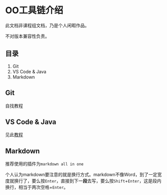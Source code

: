 # OO工具链介绍

此文档非课程组文档，乃是个人闲暇作品。

不对版本兼容性负责。

## 目录

1. Git
2. VS Code & Java
3. Markdown

## Git

自找教程

## VS Code & Java

见此[教程](https://github.com/rfhits/Java-Learning/blob/main/notes/000-%E7%94%A8vscode%E5%86%99Java.md)

## Markdown

推荐使用的插件为`markdown all in one`

个人认为markdown要注意的就是换行方式。markdown不像Word，到了一定宽度就换行了，要么按`Enter`，直接到下一**段**去写，要么按`Shift`+`Enter`，这是段内换行，相当于两次空格+`Enter`。
